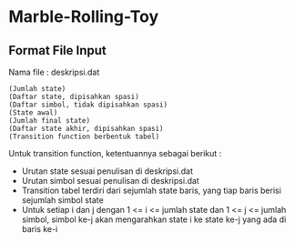 # Marble-Rolling-Toy

## Format File Input

Nama file : deskripsi.dat
    
    (Jumlah state)
    (Daftar state, dipisahkan spasi)
    (Daftar simbol, tidak dipisahkan spasi)
    (State awal)
    (Jumlah final state)
    (Daftar state akhir, dipisahkan spasi)
    (Transition function berbentuk tabel)

Untuk transition function, ketentuannya sebagai berikut :
- Urutan state sesuai penulisan di deskripsi.dat
- Urutan simbol sesuai penulisan di deskripsi.dat
- Transition tabel terdiri dari sejumlah state baris, yang tiap baris berisi sejumlah simbol state
- Untuk setiap i dan j dengan 1 <= i <= jumlah state dan 1 <= j <= jumlah simbol, simbol ke-j akan mengarahkan state i ke state ke-j yang ada di baris ke-i

